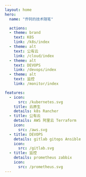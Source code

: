 ```yaml
---
layout: home
hero:
  name: "乔钶的技术随笔"

  actions:
  - theme: brand
    text: K8S
    link: /k8s/index
  - theme: alt
    text: 公有云
    link: /cloud/index
  - theme: alt
    text: DEVOPS
    link: /devops/index
  - theme: alt
    text: 监控
    link: /monitor/index

features:
  - icon:
      src: /kubernetes.svg
    title: 云原生
    details: k8s Rancher
  - title: 公有云
    details: AWS 阿里云 Terraform
    icon:
      src: /aws.svg
  - title: DEVOPS
    details: gitlab gitops Ansible
    icon:
      src: /gitlab.svg
  - title: 监控
    details: prometheus zabbix
    icon:
      src: /prometheus.svg
---
```


